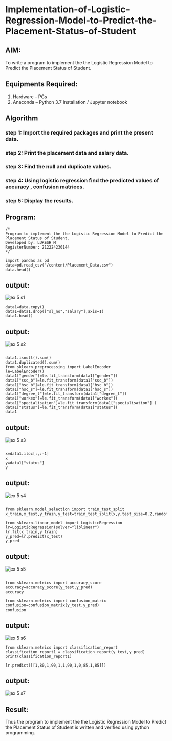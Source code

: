 # Implementation-of-Logistic-Regression-Model-to-Predict-the-Placement-Status-of-Student

## AIM:
To write a program to implement the the Logistic Regression Model to Predict the Placement Status of Student.

## Equipments Required:
1. Hardware – PCs
2. Anaconda – Python 3.7 Installation / Jupyter notebook

## Algorithm
### step 1: Import the required packages and print the present data.
### step 2: Print the placement data and salary data.
### step 3: Find the null and duplicate values.
### step 4: Using logistic regression find the predicted values of accuracy , confusion matrices.
### step 5: Display the results.

## Program:
```
/*
Program to implement the the Logistic Regression Model to Predict the Placement Status of Student.
Developed by: LUKESH M
RegisterNumber: 212224230144
*/
```
```
import pandas as pd
data=pd.read_csv("/content/Placement_Data.csv")
data.head()

```
## output:
![ex 5 s1](https://github.com/user-attachments/assets/2289e107-2d63-4504-ae5f-cfee83e1ca75)

```
data1=data.copy()
data1=data1.drop(["sl_no","salary"],axis=1)
data1.head()
```
## output:
![ex 5 s2](https://github.com/user-attachments/assets/9d085cbd-7c7a-4e43-9903-b8cfaa3bd84d)
```

data1.isnull().sum()
data1.duplicated().sum()
from sklearn.preprocessing import LabelEncoder
le=LabelEncoder()
data1["gender"]=le.fit_transform(data1["gender"])
data1["ssc_b"]=le.fit_transform(data1["ssc_b"])
data1["hsc_b"]=le.fit_transform(data1["hsc_b"])
data1["hsc_s"]=le.fit_transform(data1["hsc_s"])
data1["degree_t"]=le.fit_transform(data1["degree_t"])
data1["workex"]=le.fit_transform(data1["workex"])
data1["specialisation"]=le.fit_transform(data1["specialisation"] )
data1["status"]=le.fit_transform(data1["status"])
data1
```
## output:
![ex 5 s3](https://github.com/user-attachments/assets/11f4c027-5d1e-46bb-833a-dd8799288e69)
```

x=data1.iloc[:,:-1]
x
y=data1["status"]
y

```
## output:
![ex 5 s4](https://github.com/user-attachments/assets/c2ae6f64-c8ea-41a6-b83f-4b478fc9f0e4)

```

from sklearn.model_selection import train_test_split
x_train,x_test,y_train,y_test=train_test_split(x,y,test_size=0.2,random_state=0)

from sklearn.linear_model import LogisticRegression
lr=LogisticRegression(solver="liblinear")
lr.fit(x_train,y_train)
y_pred=lr.predict(x_test)
y_pred
```
## output:
![ex 5 s5](https://github.com/user-attachments/assets/7a0b4165-4acd-4290-ba1f-d5337268daa4)

```

from sklearn.metrics import accuracy_score
accuracy=accuracy_score(y_test,y_pred)
accuracy

from sklearn.metrics import confusion_matrix
confusion=confusion_matrix(y_test,y_pred)
confusion
```
## output:
![ex 5 s6](https://github.com/user-attachments/assets/91e213d4-7191-42bd-85f1-213f7232b08b)

```
from sklearn.metrics import classification_report
classification_report1 = classification_report(y_test,y_pred)
print(classification_report1)

lr.predict([[1,80,1,90,1,1,90,1,0,85,1,85]])
```
## output:

![ex 5 s7](https://github.com/user-attachments/assets/8cfeec2d-a590-409b-8c1c-5574b91bc66f)



## Result:
Thus the program to implement the the Logistic Regression Model to Predict the Placement Status of Student is written and verified using python programming.
